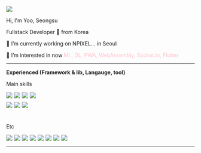 <a href="https://hits.seeyoufarm.com"><img src="https://hits.seeyoufarm.com/api/count/incr/badge.svg?url=https%3A%2F%2Fgithub.com%2Fwinuss%2Fhit-counter&count_bg=%2379C83D&title_bg=%23555555&icon=&icon_color=%23E7E7E7&title=hits&edge_flat=true"/></a>
<p>
Hi, I'm Yoo, Seongsu

Fullstack Developer 🚀 from Korea

🔭 I’m currently working on NPIXEL... in Seoul

🌱 I’m interested in now <span style="color: pink">ML, DL, PWA, WebAssembly, Socket.io, Flutter</span>
</p>

---

<strong> Experienced (Framework & lib, Langauge, tool) </strong> <br/>

Main skills

<div style="display: flex; gap: 5px; margin-bottom: 10px;">
  <img src="https://img.shields.io/badge/Angular-%23DD0031.svg?style=flat&logo=angular&logoColor=white"/>
  <img src="https://img.shields.io/badge/TypeScript-3178C6?style=flat&logo=TypeScript&logoColor=white"/>
  <img src="https://img.shields.io/badge/JavaScript-F7DF1E?style=flat&logo=javascript&logoColor=white"/>
  <img src="https://img.shields.io/badge/C%23-%23239120.svg?style=flat&logo=c-sharp&logoColor=white"/>
</div>
<div style="display: flex; gap: 5px; margin-bottom: 10px;">
  <img src="https://img.shields.io/badge/ASP.NET-460A7C?style=flat&logo=.net&logoColor=white"/>
  <img src="https://img.shields.io/badge/WinForm-5565BF?style=flat&logo=c-sharp&logoColor=white"/>
  <img src="https://img.shields.io/badge/WPF-9456CE?style=flat&logo=c-sharp&logoColor=white"/>
</div><br/>

Etc

<div style="display: flex; gap: 5px; margin-bottom: 10px;">
  <img src="https://img.shields.io/badge/Vue.js-35495E?style=flat&logo=vuedotjs&logoColor=4FC08D"/>
  <img src="https://img.shields.io/badge/React-61DAFB?style=flat&logo=react&logoColor=white"/>
  <img src="https://img.shields.io/badge/Nodejs-43853D?style=flat&logo=node.js&logoColor=white"/>
  <img src="https://img.shields.io/badge/Nestjs-EA2845?style=flat&logo=nestjs&logoColor=white"/>
  <img src="https://img.shields.io/badge/Nextjs-20232A?style=flat&logo=next.js&logoColor=white"/>
  <img src="https://img.shields.io/badge/Python-3670A0?style=flat&logo=python&logoColor=ffdd54"/>
  <img src="https://img.shields.io/badge/AWS-232F3E?style=flat&logo=AmazonAws&logoColor=ffdd54"/>
  <img src="https://img.shields.io/badge/ElasticSearch-00BFB3?style=flat&logo=Elastic&logoColor=black"/>
</div>

---
